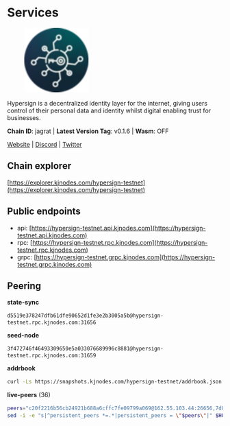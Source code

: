 # Services

<figure><img src="https://raw.githubusercontent.com/kj89/cosmos-images/main/logos/hypersign.png" width="150" alt=""><figcaption></figcaption></figure>

Hypersign is a decentralized identity layer for the internet, giving  users control of their personal data and identity whilst digital  enabling trust for businesses.

**Chain ID**: jagrat | **Latest Version Tag**: v0.1.6 | **Wasm**: OFF

[Website](https://hypersign.id) | [Discord](https://discord.gg/DmuUjMrHVw) | [Twitter](https://twitter.com/hypersignchain)




## Chain explorer
[https://explorer.kjnodes.com/hypersign-testnet](https://explorer.kjnodes.com/hypersign-testnet)

## Public endpoints

* api: [https://hypersign-testnet.api.kjnodes.com](https://hypersign-testnet.api.kjnodes.com)
* rpc: [https://hypersign-testnet.rpc.kjnodes.com](https://hypersign-testnet.rpc.kjnodes.com)
* grpc: [https://hypersign-testnet.grpc.kjnodes.com](https://hypersign-testnet.grpc.kjnodes.com)

## Peering

**state-sync**

```text
d5519e378247dfb61dfe90652d1fe3e2b3005a5b@hypersign-testnet.rpc.kjnodes.com:31656
```

**seed-node**

```text
3f472746f46493309650e5a033076689996c8881@hypersign-testnet.rpc.kjnodes.com:31659
```

**addrbook**
```bash
curl -Ls https://snapshots.kjnodes.com/hypersign-testnet/addrbook.json > $HOME/.hid-node/config/addrbook.json
```

**live-peers** (36)
```bash
peers="c20f2216b56cb24921b688a6cffc7fe09799a069@162.55.103.44:26656,7d85caec437cc8c0a504d6ab3b18fd07c173b2fb@94.130.219.37:26001,934324c3b4318d8438954d19a82673a3d218951b@142.132.209.236:10956,2c0379f78b655e8a386cb477e3cf3cae700c4a7f@213.239.207.175:34656,efcb16ec33d8e6233d1068fff679c6fd64bf5802@65.108.225.158:10956,1e3f0aeb6f2a2017b122af2461a75c9695790954@65.108.233.109:10956,620478e35ba6740f0afb2a0dd6ca9b34765bc60e@65.109.30.12:60856,d92268c246e02a54103f7098b901b876c88f006e@5.161.130.108:26656,ec5127072c252f7246fb66f7e7762423a23ff6bd@154.12.228.93:31656,0188d0143ea4311923a809bb07ee9ebf13c0c63b@94.130.16.254:60656,d5519e378247dfb61dfe90652d1fe3e2b3005a5b@65.109.68.190:31656,62c3f3e5214495593ad204f3c6cd879f3f4ed6a9@5.9.79.121:26656,9876d1b1e5b5968c1c729559325dd909f93c1d34@65.108.238.61:56656,c90c48933111a74784e0dc8b28c5660acabc5788@185.196.20.153:26656,fbc7ce82f02e24257395dc0310ad2921ea61e199@65.109.92.148:61156,eaf27acc810a3d6728dde972ebad26810cce0ae6@65.108.229.233:26656,1de2abae74a4c5fd7d96d9869ef02187f81498f0@134.209.238.66:26656,bd2ae9f1c42183104719f7c44be078bb7d282a61@65.109.92.241:11056,610843eda2f0388cb8e75917e8c1f63350bd3bd1@154.26.131.130:16656,4e08d5b0cb43c8d5ffc42987a5166bab2a04a93b@65.109.92.240:21066,23eff008c88dcc60ef9a71f2fb469c472679c35e@136.243.88.91:5040,0c6758a3f4554bbc67da73993bbb697764c5c534@38.242.142.227:26656,d761b0e7bdaba0cbc223aaf728681d8018b764e4@83.171.249.114:28656,54f5df8d6516ead7099191776d9ee2048e0ec947@95.214.53.46:26656,e003e628d5c748f2445f1731af20d461f585e7a5@182.253.224.66:12656,d7c9b9a3c3a6c5f4ccdfb37a8358755b277271c1@3.110.226.164:26656,55b3cf307182091e60b774712733231a8cc7f448@89.163.132.156:31656,5e4fc955b23ab00f6a07cb6d56e89aafac0c85ff@167.86.85.122:26656,2641ddcf28d8adf448edb573de1efba0b6971d9e@178.154.222.128:26656,d72875380d7b0b68f071623996bd5a86b7491287@116.202.227.117:31656,7ac746f53266043a92a05db06d1306b4e5f7e7c8@65.109.112.20:11014,1380864bb38481fef4b2358026a5ed53fc027679@95.214.52.206:26656,de1f980cc59bdb2457202768d4b4d964d783789e@167.235.21.165:36656,cf94099349980f9593a3f0362c85fe7c6eda8b14@8.219.48.59:26656,52eee2c34150d621312087e49f118969472ba55f@149.102.137.192:26656,a3f3d6dba11bfe080693938666064b2324fbaccf@88.99.164.158:11056"
sed -i -e "s|^persistent_peers *=.*|persistent_peers = \"$peers\"|" $HOME/.hid-node/config/config.toml
```
